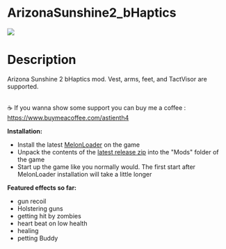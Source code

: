 # ArizonaSunshine2_bHaptics
<img src="https://cdn.akamai.steamstatic.com/steam/apps/1540210/header.jpg">

# Description

Arizona Sunshine 2 bHaptics mod. Vest, arms, feet, and TactVisor are supported.</br></br>

☕ If you wanna show some support you can buy me a coffee : https://www.buymeacoffee.com/astienth4

**Installation:**
* Install the latest [MelonLoader](https://github.com/HerpDerpinstine/MelonLoader/releases/latest/download/MelonLoader.Installer.exe) on the game
* Unpack the contents of the [latest release zip](https://github.com/floh-bhaptics/ArizonaSunshine2_bhaptics/releases/download/v1.2.0/ArizonaSunshine2_bhaptics.zip) into the "Mods" folder of the game
* Start up the game like you normally would. The first start after MelonLoader installation will take a little longer

**Featured effects so far:**
* gun recoil
* Holstering guns
* getting hit by zombies
* heart beat on low health
* healing
* petting Buddy
